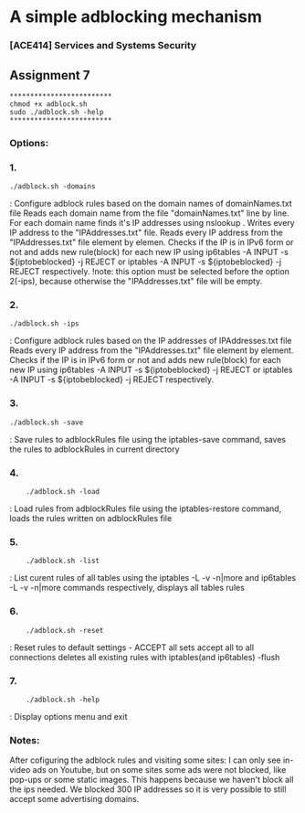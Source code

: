 # A simple adblocking mechanism

### [ACE414] Services and Systems Security
## Assignment 7

```
*************************
chmod +x adblock.sh
sudo ./adblock.sh -help
*************************
```

### Options:
### 1.
    ./adblock.sh -domains 
: Configure adblock rules based on the domain names of domainNames.txt file
Reads each domain name from the file "domainNames.txt" line by line.
For each domain name finds it's IP addresses using nslookup .
Writes every IP address to the "IPAddresses.txt" file.
Reads every IP address from the "IPAddresses.txt" file element by elemen. 
Checks if the IP is in IPv6 form or not and adds new rule(block) for each new IP using
ip6tables -A INPUT -s ${iptobeblocked} -j REJECT    or
iptables -A INPUT -s ${iptobeblocked} -j REJECT     respectively.
!note: this option must be selected before the option 2(-ips), because otherwise
the "IPAddresses.txt" file will be empty. 

### 2.
    ./adblock.sh -ips 
: Configure adblock rules based on the IP addresses of IPAddresses.txt file
Reads every IP address from the "IPAddresses.txt" file element by element. 
Checks if the IP is in IPv6 form or not and adds new rule(block) for each new IP using
ip6tables -A INPUT -s ${iptobeblocked} -j REJECT    or
iptables -A INPUT -s ${iptobeblocked} -j REJECT     respectively.

### 3.
    ./adblock.sh -save 
: Save rules to adblockRules file
using the iptables-save command, saves the rules to adblockRules in current directory

### 4.
        ./adblock.sh -load 
: Load rules from adblockRules file
using the iptables-restore command, loads the rules written on adblockRules file 

### 5.
        ./adblock.sh -list 
: List curent rules of all tables
using the  iptables -L -v -n|more and ip6tables -L -v -n|more commands respectively,
displays all tables rules

### 6.
        ./adblock.sh -reset 
: Reset rules to default settings - ACCEPT all
sets accept all to all connections 
deletes all existing rules with iptables(and ip6tables) -flush

### 7.
        ./adblock.sh -help 
: Display options menu and exit

### Notes:
After cofiguring the adblock rules and visiting some sites:
I can only see in-video ads on Youtube, but on some sites some ads were not blocked,
like pop-ups or some static images.
This happens because we haven't block all the ips needed. 
We blocked 300 IP addresses so it is very possible to still accept some advertising domains.
